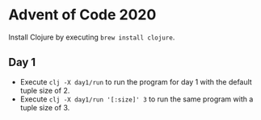 # Advent of Code 2020

Install Clojure by executing `brew install clojure`.

## Day 1

* Execute `clj -X day1/run` to run the program for day 1 with the default tuple size of 2.
* Execute `clj -X day1/run '[:size]' 3` to run the same program with a tuple size of 3.

